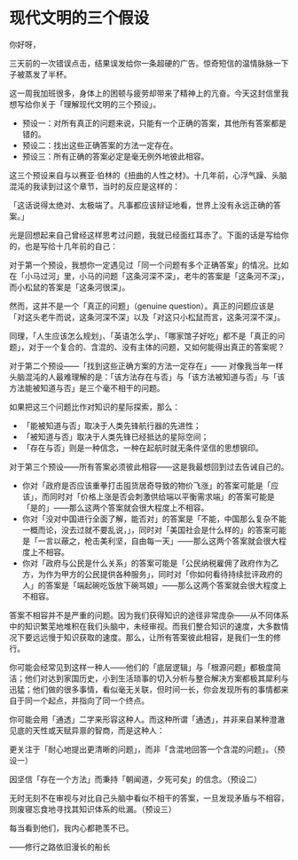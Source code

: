 # 现代文明的三个假设

你好呀，

三天前的一次错误点击，结果误发给你一条超硬的广告。惊奇短信的温情脉脉一下子被蒸发了半杯。

这一周我加班很多，身体上的困顿与疲劳却带来了精神上的亢奋。今天这封信里我想写给你关于「理解现代文明的三个预设」。

- 预设一：对所有真正的问题来说，只能有一个正确的答案，其他所有答案都是错的。
- 预设二：找出这些正确答案的方法一定存在。
- 预设三：所有正确的答案必定是毫无例外地彼此相容。

这三个预设来自与以赛亚·伯林的《扭曲的人性之材》。十几年前，心浮气躁、头脑混沌的我读到过这个章节，当时的反应是这样的：

「这话说得太绝对、太极端了。凡事都应该辩证地看，世界上没有永远正确的答案。」

光是回想起来自己曾经这样思考过问题，我就已经面红耳赤了。下面的话是写给你的，也是写给十几年前的自己：

对于第一个预设，我想你一定遇见过「同一个问题有多个正确答案」的情况。比如在「小马过河」里，小马的问题「这条河深不深」，老牛的答案是「这条河不深」，而小松鼠的答案是「这条河很深」。

然而，这并不是一个「真正的问题」（genuine question）。真正的问题应该是「对这头老牛而说，这条河深不深」以及「对这只小松鼠而言，这条河深不深」。

同理，「人生应该怎么规划」、「英语怎么学」、「哪家馆子好吃」都不是「真正的问题」，对于一个复合的、含混的、没有主体的问题，又如何能得出真正的答案呢？

对于第二个预设——「找到这些正确方案的方法一定存在」—— 对像我当年一样头脑混沌的人最难理解的是：「该方法存在与否」与「该方法被知道与否」与「该方法能被知道与否」是三个毫不相干的问题。

如果把这三个问题比作对知识的星际探索，那么：

- 「能被知道与否」取决于人类先锋航行器的先进性；
- 「被知道与否」取决于人类先锋已经抵达的星际空间；
- 「存在与否」则是一种信念，一种在起航时就无条件坚信的思想钢印。

对于第三个预设——所有答案必须彼此相容——这是我最想回到过去告诫自己的。

- 你对「政府是否应该重拳打击囤货居奇导致的物价飞涨」的答案可能是「应该」，而同时对「价格上涨是否会刺激供给端以平衡需求端」的答案可能是「是的」——那么这两个答案就会很大程度上不相容。
- 你对「没对中国进行全面了解，能否对」的答案是「不能，中国那么复杂不能一概而论，没去过就不要乱说，」，同时对「美国社会是什么样的」的答案可能是「一言以蔽之，枪击美利坚，自由每一天」——那么这两个答案就会很大程度上不相容。
- 你对「政府与公民是什么关系」的答案可能是「公民纳税雇佣了政府作为乙方，为作为甲方的公民提供各种服务」，同时对「你如何看待持续批评政府的人」的答案是「端起碗吃饭放下碗骂娘」——那么这两个答案就会很大程度上不相容。

答案不相容并不是严重的问题。因为我们获得知识的途径非常庞杂——从不同体系中的知识繁芜地堆积在我们头脑中，未经审视。而我们整合知识的速度，大多数情况下要远远慢于知识获取的速度。那么，让所有答案彼此相容，是我们一生的修行。

你可能会经常见到这样一种人——他们的「底层逻辑」与「根源问题」都极度简洁；他们对达到家国历史，小到生活琐事的切入分析与整合解决方案都极其犀利与迅猛；他们做的很多事情，看似毫无关联，但时间一长，你会发现所有的事情都来自于同一个起点，并指向了同一个终点。

你可能会用「通透」二字来形容这种人。而这种所谓「通透」，并非来自某种澄澈见底的天性或天赋异禀的智商，而是这种人：

更关注于「耐心地提出更清晰的问题」，而非「含混地回答一个含混的问题」。（预设一）

因坚信「存在一个方法」而秉持「朝闻道，夕死可矣」的信念。（预设二）

无时无刻不在审视与对比自己头脑中看似不相干的答案，一旦发现矛盾与不相容，则废寝忘食地寻找其知识体系的纰漏。（预设三）

每当看到他们，我内心都艳羡不已。

——修行之路依旧漫长的船长